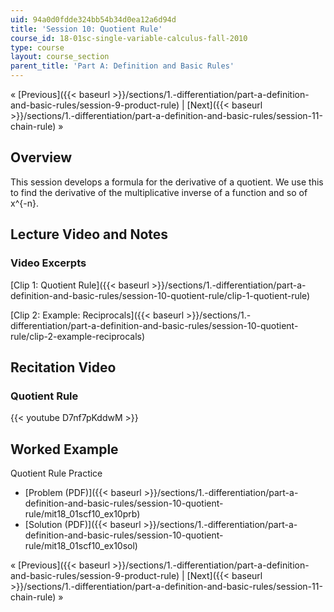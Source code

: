```yaml
---
uid: 94a0d0fdde324bb54b34d0ea12a6d94d
title: 'Session 10: Quotient Rule'
course_id: 18-01sc-single-variable-calculus-fall-2010
type: course
layout: course_section
parent_title: 'Part A: Definition and Basic Rules'
---
```


« [Previous]({{< baseurl >}}/sections/1.-differentiation/part-a-definition-and-basic-rules/session-9-product-rule) | [Next]({{< baseurl >}}/sections/1.-differentiation/part-a-definition-and-basic-rules/session-11-chain-rule) »

Overview
--------

This session develops a formula for the derivative of a quotient. We use this to find the derivative of the multiplicative inverse of a function and so of x^{-n}.

Lecture Video and Notes
-----------------------

### Video Excerpts

[Clip 1: Quotient Rule]({{< baseurl >}}/sections/1.-differentiation/part-a-definition-and-basic-rules/session-10-quotient-rule/clip-1-quotient-rule)

[Clip 2: Example: Reciprocals]({{< baseurl >}}/sections/1.-differentiation/part-a-definition-and-basic-rules/session-10-quotient-rule/clip-2-example-reciprocals)

Recitation Video
----------------

### Quotient Rule

{{< youtube D7nf7pKddwM >}}

Worked Example
--------------

Quotient Rule Practice

*   [Problem (PDF)]({{< baseurl >}}/sections/1.-differentiation/part-a-definition-and-basic-rules/session-10-quotient-rule/mit18_01scf10_ex10prb)
*   [Solution (PDF)]({{< baseurl >}}/sections/1.-differentiation/part-a-definition-and-basic-rules/session-10-quotient-rule/mit18_01scf10_ex10sol)

« [Previous]({{< baseurl >}}/sections/1.-differentiation/part-a-definition-and-basic-rules/session-9-product-rule) | [Next]({{< baseurl >}}/sections/1.-differentiation/part-a-definition-and-basic-rules/session-11-chain-rule) »
